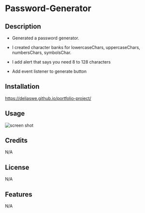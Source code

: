 # Password-Generator

## Description

- Generated a password generator.
 
- I created character banks for lowercaseChars, uppercaseChars, numbersChars, symbolsChar.

- I add alert that says you need 8 to 128 characters

- Add event listener to generate button

## Installation
https://deliaswe.github.io/portfolio-project/

## Usage

![screen shot](./assets/images/)

## Credits
N/A
## License
N/A
## Features
N/A